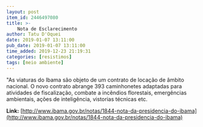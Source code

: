 ```yaml
---
layout: post
item_id: 2446497080
title: >-
    Nota de Esclarecimento
author: Tatu D'Oquei
date: 2019-01-07 13:11:00
pub_date: 2019-01-07 13:11:00
time_added: 2019-12-23 21:19:31
categories: [resistimos]
tags: [meio ambiente]
---
```


"As viaturas do Ibama são objeto de um contrato de locação de âmbito nacional. O novo contrato abrange 393 caminhonetes adaptadas para atividades de fiscalização, combate a incêndios florestais, emergências ambientais, ações de inteligência, vistorias técnicas etc.

**Link:** [http://www.ibama.gov.br/notas/1844-nota-da-presidencia-do-ibama](http://www.ibama.gov.br/notas/1844-nota-da-presidencia-do-ibama)

